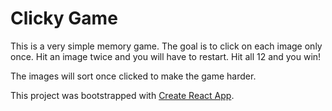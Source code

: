 # Clicky Game

This is a very simple memory game. The goal is to click on each image only once. Hit an image twice and you will have to restart. Hit all 12 and you win!

The images will sort once clicked to make the game harder.

This project was bootstrapped with [Create React App](https://github.com/facebook/create-react-app).

